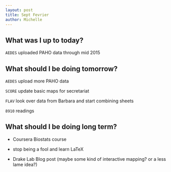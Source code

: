 ```yaml
---
layout: post
title: Sept Fevrier
author: Michelle
---
```


## What was I up to today?

`AEDES` uploaded PAHO data through mid 2015

## What should I be doing tomorrow?

`AEDES` upload more PAHO data 

`SCORE` update basic maps for secretariat

`FLAV` look over data from Barbara and start combining sheets

`8910` readings

## What should I be doing long term?

* Coursera Biostats course

* stop being a fool and learn LaTeX
 
* Drake Lab Blog post (maybe some kind of interactive mapping? or a less lame idea?)



<i class="fa fa-code" style="color:pink"> </i>





